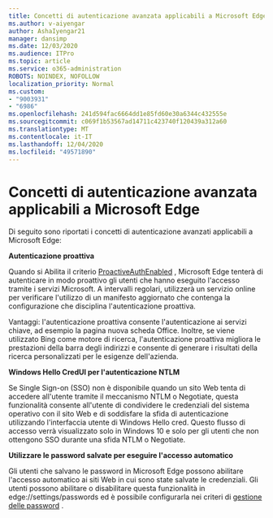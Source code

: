 ```yaml
---
title: Concetti di autenticazione avanzata applicabili a Microsoft Edge
ms.author: v-aiyengar
author: AshaIyengar21
manager: dansimp
ms.date: 12/03/2020
ms.audience: ITPro
ms.topic: article
ms.service: o365-administration
ROBOTS: NOINDEX, NOFOLLOW
localization_priority: Normal
ms.custom:
- "9003931"
- "6986"
ms.openlocfilehash: 241d594fac6664dd1e85fd60e30a6344c432555e
ms.sourcegitcommit: c069f1b53567ad14711c423740f120439a312a60
ms.translationtype: MT
ms.contentlocale: it-IT
ms.lasthandoff: 12/04/2020
ms.locfileid: "49571890"
---
```

# <a name="advanced-authentication-concepts-applicable-to-microsoft-edge"></a>Concetti di autenticazione avanzata applicabili a Microsoft Edge

Di seguito sono riportati i concetti di autenticazione avanzati applicabili a Microsoft Edge:

**Autenticazione proattiva**

Quando si Abilita il criterio [ProactiveAuthEnabled](https://go.microsoft.com/fwlink/?linkid=2134621) , Microsoft Edge tenterà di autenticare in modo proattivo gli utenti che hanno eseguito l'accesso tramite i servizi Microsoft. A intervalli regolari, utilizzerà un servizio online per verificare l'utilizzo di un manifesto aggiornato che contenga la configurazione che disciplina l'autenticazione proattiva.

Vantaggi: l'autenticazione proattiva consente l'autenticazione ai servizi chiave, ad esempio la pagina nuova scheda Office. Inoltre, se viene utilizzato Bing come motore di ricerca, l'autenticazione proattiva migliora le prestazioni della barra degli indirizzi e consente di generare i risultati della ricerca personalizzati per le esigenze dell'azienda.

**Windows Hello CredUI per l'autenticazione NTLM**

Se Single Sign-on (SSO) non è disponibile quando un sito Web tenta di accedere all'utente tramite il meccanismo NTLM o Negotiate, questa funzionalità consente all'utente di condividere le credenziali del sistema operativo con il sito Web e di soddisfare la sfida di autenticazione utilizzando l'interfaccia utente di Windows Hello cred. Questo flusso di accesso verrà visualizzato solo in Windows 10 e solo per gli utenti che non ottengono SSO durante una sfida NTLM o Negotiate.

**Utilizzare le password salvate per eseguire l'accesso automatico**

Gli utenti che salvano le password in Microsoft Edge possono abilitare l'accesso automatico ai siti Web in cui sono state salvate le credenziali. Gli utenti possono abilitare o disabilitare questa funzionalità in edge://settings/passwords ed è possibile configurarla nei criteri di [gestione delle password](https://go.microsoft.com/fwlink/?linkid=2134622) .
